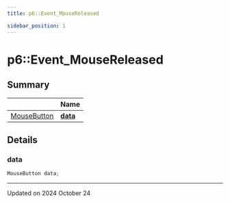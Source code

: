 ```yaml
---
title: p6::Event_MouseReleased

sidebar_position: 1
---
```


# p6::Event_MouseReleased







## Summary

|                | Name           |
| -------------- | -------------- |
| [MouseButton](/reference/Types/mouse_button) | **[data](/reference/Types/event___mouse_released#data)**  |

## Details


### data

```cpp
MouseButton data;
```


-------------------------------

Updated on 2024 October 24